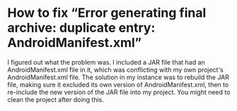 
#  How to fix “Error generating final archive: duplicate entry: AndroidManifest.xml”

I figured out what the problem was. I included a JAR file that had an AndroidManifest.xml file in it, which was conflicting with my own project's AndroidManifest.xml file. The solution in my instance was to rebuild the JAR file, making sure it excluded its own version of AndroidManifest.xml, then to re-include the new version of the JAR file into my project. You might need to clean the project after doing this.